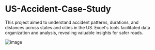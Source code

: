 # US-Accident-Case-Study

This project aimed to understand accident patterns, durations, and distances across states and cities in the US. Excel's tools facilitated data organization and analysis, revealing valuable insights for safer roads.

![image](https://github.com/ChidimmaIdika/US-Accident-Case-Study/assets/137975543/489214e6-a7d6-4ed1-8e40-8990171c9979)
